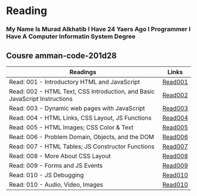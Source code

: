 # Reading
### My Name Is Murad Alkhatib I Have 24 Yaers Ago I Programmer I Have A Computer Informatin System Degree

## Cousre amman-code-201d28


| Readings |      Links  | 
|----------|-------------|
| Read: 001 - Introductory HTML and JavaScript |  [Read001](Read001) | 
| Read: 002 -  HTML Text, CSS Introduction, and Basic JavaScript Instructions | [Read002](Read002)  |  
| Read: 003 - Dynamic web pages with JavaScript | [Read003](Read003) |
| Read: 004 - HTML Links, CSS Layout, JS Functions | [Read004](Read004) |
| Read: 005 - HTML Images; CSS Color & Text | [Read005](Read005) |
| Read: 006 - Problem Domain, Objects, and the DOM | [Read006](Read006) |
| Read: 007 - HTML Tables; JS Constructor Functions | [Read007](Read007) |
| Read: 008 - More About CSS Layout | [Read008](Read008) |
| Read: 009 - Forms and JS Events | [Read009](Read009) |
| Read: 010 - JS Debugging        | [Read010](Read010) |
| Read: 010 - Audio, Video, Images        | [Read010](Read010) |
 



